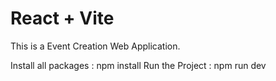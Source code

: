 # React + Vite

This is a Event Creation Web Application. 

Install all packages : npm install 
Run the Project : npm run dev
